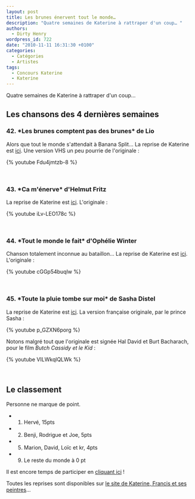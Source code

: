 ```yaml
---
layout: post
title: Les brunes énervent tout le monde…
description: "Quatre semaines de Katerine à rattraper d'un coup… "
authors:
  - Dirty Henry
wordpress_id: 722
date: "2010-11-11 16:31:30 +0100"
categories:
  - Catégories
  - Artistes
tags:
  - Concours Katerine
  - Katerine
---
```


Quatre semaines de Katerine à rattraper d'un coup…

<h2>Les chansons des 4 dernières semaines</h2>

<h3>42. *Les brunes comptent pas des brunes* de Lio</h3>

Alors que tout le monde s'attendait à Banana Split… La reprise de Katerine est
[ici](http://www.katerinefrancisetsespeintres.com/brunes.html). Une version VHS
un peu pourrie de l'originale :

{% youtube Fdu4jmtzb-8 %}

&nbsp;

<h3>43. *Ca m'énerve* d'Helmut Fritz</h3>

La reprise de Katerine est
[ici](http://www.katerinefrancisetsespeintres.com/enerve.html). L'originale :

{% youtube iLv-LEO178c %}

&nbsp;

<h3>44. *Tout le monde le fait* d'Ophélie Winter</h3>

Chanson totalement inconnue au bataillon… La reprise de Katerine est
[ici](http://www.katerinefrancisetsespeintres.com/monde.html). L'originale :

{% youtube cGGp54buqlw %}

&nbsp;

<h3>45. *Toute la pluie tombe sur moi* de Sasha Distel</h3>

La reprise de Katerine est
[ici](http://www.katerinefrancisetsespeintres.com/pluie.html). La version
française originale, par le prince Sasha :

{% youtube p_GZXN6porg %}

Notons malgré tout que l'originale est signée Hal David et Burt Bacharach, pour
le film _Butch Cassidy et le Kid_ :

{% youtube VILWkqlQLWk %}

&nbsp;

<h2>Le classement</h2>

Personne ne marque de point.

- 1. Hervé, 15pts
- 2. Benji, Rodrigue et Joe, 5pts
- 5. Marion, David, Loïc et kr, 4pts
- 9. Le reste du monde à 0 pt

Il est encore temps de participer en [cliquant ici](569) !

Toutes les reprises sont disponibles sur
[le site de Katerine, Francis et ses peintres](http://www.katerinefrancisetsespeintres.com/)…
